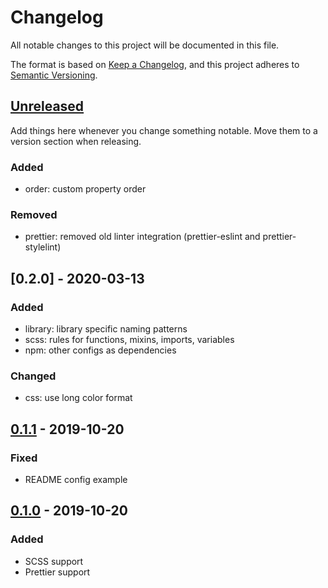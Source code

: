 # Changelog

All notable changes to this project will be documented in this file.

The format is based on [Keep a Changelog](https://keepachangelog.com/en/1.0.0/),
and this project adheres to [Semantic Versioning](https://semver.org/spec/v2.0.0.html).

## [Unreleased]

Add things here whenever you change something notable. Move them to a version
section when releasing.

### Added

- order: custom property order

### Removed

- prettier: removed old linter integration (prettier-eslint and prettier-stylelint)

## [0.2.0] - 2020-03-13

### Added

- library: library specific naming patterns
- scss: rules for functions, mixins, imports, variables
- npm: other configs as dependencies

### Changed

- css: use long color format

## [0.1.1] - 2019-10-20

### Fixed

- README config example

## [0.1.0] - 2019-10-20

### Added

- SCSS support
- Prettier support

[unreleased]: https://github.com/advclb/stylelint-config/compare/v0.1.1...HEAD
[0.1.1]: https://github.com/advclb/stylelint-config/compare/v0.1.0...v0.1.1
[0.1.0]: https://github.com/advclb/stylelint-config/releases/tag/v0.1.0
